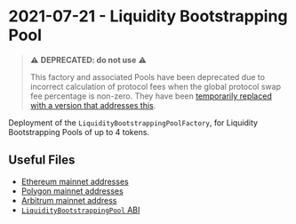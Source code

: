 # 2021-07-21 - Liquidity Bootstrapping Pool

> ⚠️ **DEPRECATED: do not use** ⚠️
>
> This factory and associated Pools have been deprecated due to incorrect calculation of protocol fees when the global protocol swap fee percentage is non-zero. They have been [temporarily replaced with a version that addresses this](../../20211202-no-protocol-fee-lbp).

Deployment of the `LiquidityBootstrappingPoolFactory`, for Liquidity Bootstrapping Pools of up to 4 tokens.

## Useful Files

- [Ethereum mainnet addresses](./output/mainnet.json)
- [Polygon mainnet addresses](./output/polygon.json)
- [Arbitrum mainnet address](./output/arbitrum.json)
- [`LiquidityBootstrappingPool` ABI](./abi/LiquidityBootstrappingPool.json)
